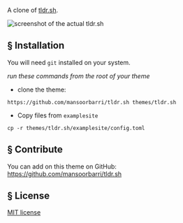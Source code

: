 A clone of [tldr.sh](https://tldr.sh). 

![screenshot of the actual tldr.sh](/img/screenshot.png)

##  § Installation
You will need `git` installed on your system. 

*run these commands from the root of your theme*

- clone the theme:
```
https://github.com/mansoorbarri/tldr.sh themes/tldr.sh
```

- Copy files from `examplesite`
```
cp -r themes/tldr.sh/examplesite/config.toml
```

##  § Contribute 
You can add on this theme on GitHub: https://github.com/mansoorbarri/tldr.sh

##  § License    
[MIT license](https://github.com/mansoorbarri/tldr.sh/blob/main/LICENSE)
